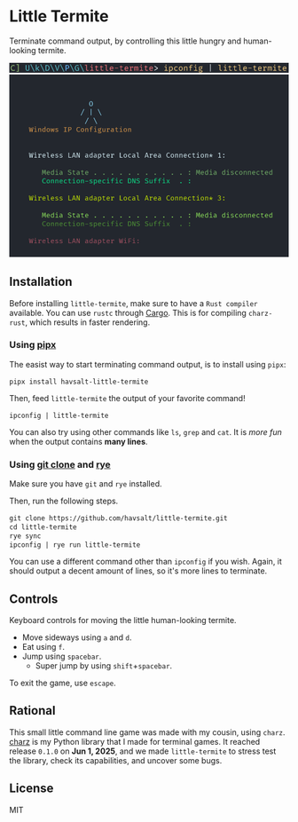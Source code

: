# Little Termite

Terminate command output, by controlling this little hungry and human-looking termite.

![One of the commands to run the game](./images/command.png)
![Image of how the game looks](./images/in_game.png)

## Installation

Before installing `little-termite`, make sure to have a `Rust compiler` available.
You can use `rustc` through [Cargo](https://doc.rust-lang.org/cargo/getting-started/installation.html). This is for compiling `charz-rust`, which results in faster rendering.

### Using [pipx](https://github.com/pypa/pipx)

The easist way to start terminating command output, is to install using `pipx`:

```console
pipx install havsalt-little-termite
```

Then, feed `little-termite` the output of your favorite command!

```console
ipconfig | little-termite
```

You can also try using other commands like `ls`, `grep` and `cat`.
It is *more fun* when the output contains **many lines**.

### Using [git clone](https://git-scm.com/downloads) and [rye](https://rye.astral.sh/guide/installation)

Make sure you have `git` and `rye` installed.

Then, run the following steps.

```console
git clone https://github.com/havsalt/little-termite.git
cd little-termite
rye sync
ipconfig | rye run little-termite
```

You can use a different command other than `ipconfig` if you wish. Again, it should output a decent amount of lines, so it's more lines to terminate.

## Controls

Keyboard controls for moving the little human-looking termite.

- Move sideways using `a` and `d`.
- Eat using `f`.
- Jump using `spacebar`.
  - Super jump by using `shift`+`spacebar`.

To exit the game, use `escape`.

## Rational

This small little command line game was made with my cousin, using `charz`. [charz](https://pypi.org/project/charz) is my Python library that I made for terminal games. It reached release `0.1.0` on **Jun 1, 2025**, and we made `little-termite` to stress test the library, check its capabilities, and uncover some bugs.

## License

MIT
